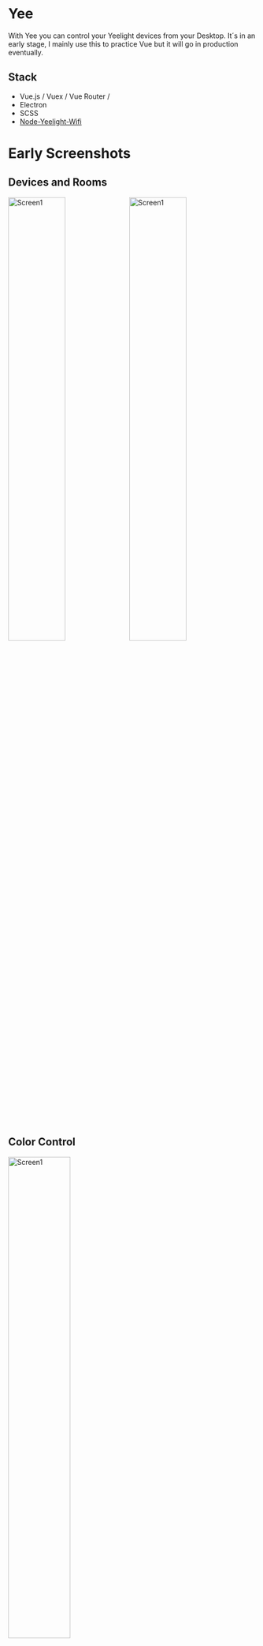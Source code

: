 <h1>Yee </h1>

With Yee you can control your Yeelight devices from your Desktop. It´s in an early stage, I mainly use this to practice Vue
but it will go in production eventually.

## Stack

- Vue.js / Vuex / Vue Router /
- Electron
- SCSS
- [Node-Yeelight-Wifi](https://github.com/Bastl34/node-yeelight-wifi)

# Early Screenshots

## Devices and Rooms

<img src="https://i.imgur.com/pZ9c5Tq.png" alt="Screen1" width="48%"/> 
<img src="https://i.imgur.com/HECUnT3.png" alt="Screen1" width="48%"/>

## Color Control

<img src="https://i.imgur.com/r5av6b2.png" alt="Screen1" width="50%" height="50%"/>

## Project setup

```
npm install
```

### Compiles and hot-reloads for development

```
npm run electron:serve
```

### Compiles and minifies for production

```
npm run electron:build
```

### Lints and fixes files

```
npm run lint
```

### Customize configuration

See [Configuration Reference](https://cli.vuejs.org/config/).
